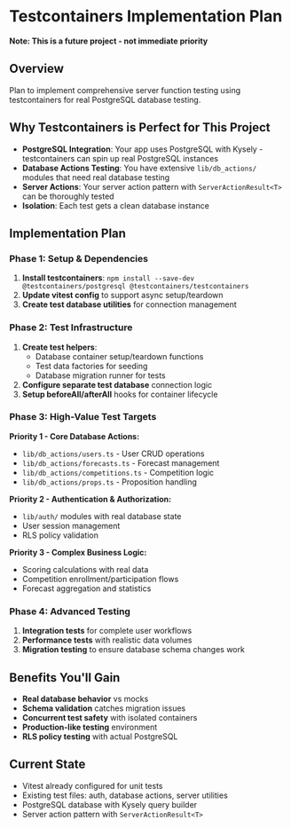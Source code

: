 # Testcontainers Implementation Plan

**Note: This is a future project - not immediate priority**

## Overview

Plan to implement comprehensive server function testing using testcontainers for real PostgreSQL database testing.

## Why Testcontainers is Perfect for This Project

- **PostgreSQL Integration**: Your app uses PostgreSQL with Kysely - testcontainers can spin up real PostgreSQL instances
- **Database Actions Testing**: You have extensive `lib/db_actions/` modules that need real database testing
- **Server Actions**: Your server action pattern with `ServerActionResult<T>` can be thoroughly tested
- **Isolation**: Each test gets a clean database instance

## Implementation Plan

### Phase 1: Setup & Dependencies

1. **Install testcontainers**: `npm install --save-dev @testcontainers/postgresql @testcontainers/testcontainers`
2. **Update vitest config** to support async setup/teardown
3. **Create test database utilities** for connection management

### Phase 2: Test Infrastructure

1. **Create test helpers**:
   - Database container setup/teardown functions
   - Test data factories for seeding
   - Database migration runner for tests
2. **Configure separate test database** connection logic
3. **Setup beforeAll/afterAll** hooks for container lifecycle

### Phase 3: High-Value Test Targets

**Priority 1 - Core Database Actions:**

- `lib/db_actions/users.ts` - User CRUD operations
- `lib/db_actions/forecasts.ts` - Forecast management
- `lib/db_actions/competitions.ts` - Competition logic
- `lib/db_actions/props.ts` - Proposition handling

**Priority 2 - Authentication & Authorization:**

- `lib/auth/` modules with real database state
- User session management
- RLS policy validation

**Priority 3 - Complex Business Logic:**

- Scoring calculations with real data
- Competition enrollment/participation flows
- Forecast aggregation and statistics

### Phase 4: Advanced Testing

1. **Integration tests** for complete user workflows
2. **Performance tests** with realistic data volumes
3. **Migration testing** to ensure database schema changes work

## Benefits You'll Gain

- **Real database behavior** vs mocks
- **Schema validation** catches migration issues
- **Concurrent test safety** with isolated containers
- **Production-like testing** environment
- **RLS policy testing** with actual PostgreSQL

## Current State

- Vitest already configured for unit tests
- Existing test files: auth, database actions, server utilities
- PostgreSQL database with Kysely query builder
- Server action pattern with `ServerActionResult<T>`
